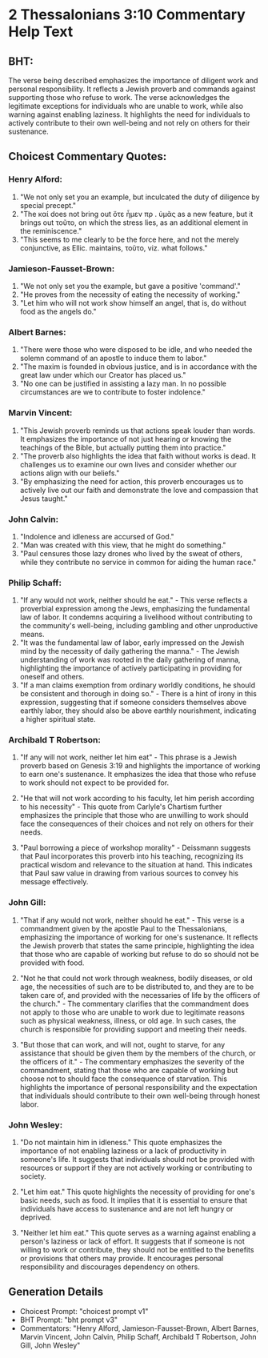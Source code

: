 # 2 Thessalonians 3:10 Commentary Help Text

## BHT:
The verse being described emphasizes the importance of diligent work and personal responsibility. It reflects a Jewish proverb and commands against supporting those who refuse to work. The verse acknowledges the legitimate exceptions for individuals who are unable to work, while also warning against enabling laziness. It highlights the need for individuals to actively contribute to their own well-being and not rely on others for their sustenance.

## Choicest Commentary Quotes:
### Henry Alford:
1. "We not only set you an example, but inculcated the duty of diligence by special precept."
2. "The καί does not bring out ὅτε ἦμεν πρ . ὑμᾶς as a new feature, but it brings out τοῦτο, on which the stress lies, as an additional element in the reminiscence."
3. "This seems to me clearly to be the force here, and not the merely conjunctive, as Ellic. maintains, τοῦτο, viz. what follows."

### Jamieson-Fausset-Brown:
1. "We not only set you the example, but gave a positive 'command'." 
2. "He proves from the necessity of eating the necessity of working." 
3. "Let him who will not work show himself an angel, that is, do without food as the angels do."

### Albert Barnes:
1. "There were those who were disposed to be idle, and who needed the solemn command of an apostle to induce them to labor."
2. "The maxim is founded in obvious justice, and is in accordance with the great law under which our Creator has placed us."
3. "No one can be justified in assisting a lazy man. In no possible circumstances are we to contribute to foster indolence."

### Marvin Vincent:
1. "This Jewish proverb reminds us that actions speak louder than words. It emphasizes the importance of not just hearing or knowing the teachings of the Bible, but actually putting them into practice."
2. "The proverb also highlights the idea that faith without works is dead. It challenges us to examine our own lives and consider whether our actions align with our beliefs."
3. "By emphasizing the need for action, this proverb encourages us to actively live out our faith and demonstrate the love and compassion that Jesus taught."

### John Calvin:
1. "Indolence and idleness are accursed of God."
2. "Man was created with this view, that he might do something."
3. "Paul censures those lazy drones who lived by the sweat of others, while they contribute no service in common for aiding the human race."

### Philip Schaff:
1. "If any would not work, neither should he eat." - This verse reflects a proverbial expression among the Jews, emphasizing the fundamental law of labor. It condemns acquiring a livelihood without contributing to the community's well-being, including gambling and other unproductive means.
2. "It was the fundamental law of labor, early impressed on the Jewish mind by the necessity of daily gathering the manna." - The Jewish understanding of work was rooted in the daily gathering of manna, highlighting the importance of actively participating in providing for oneself and others.
3. "If a man claims exemption from ordinary worldly conditions, he should be consistent and thorough in doing so." - There is a hint of irony in this expression, suggesting that if someone considers themselves above earthly labor, they should also be above earthly nourishment, indicating a higher spiritual state.

### Archibald T Robertson:
1. "If any will not work, neither let him eat" - This phrase is a Jewish proverb based on Genesis 3:19 and highlights the importance of working to earn one's sustenance. It emphasizes the idea that those who refuse to work should not expect to be provided for.

2. "He that will not work according to his faculty, let him perish according to his necessity" - This quote from Carlyle's Chartism further emphasizes the principle that those who are unwilling to work should face the consequences of their choices and not rely on others for their needs.

3. "Paul borrowing a piece of workshop morality" - Deissmann suggests that Paul incorporates this proverb into his teaching, recognizing its practical wisdom and relevance to the situation at hand. This indicates that Paul saw value in drawing from various sources to convey his message effectively.

### John Gill:
1. "That if any would not work, neither should he eat." - This verse is a commandment given by the apostle Paul to the Thessalonians, emphasizing the importance of working for one's sustenance. It reflects the Jewish proverb that states the same principle, highlighting the idea that those who are capable of working but refuse to do so should not be provided with food.

2. "Not he that could not work through weakness, bodily diseases, or old age, the necessities of such are to be distributed to, and they are to be taken care of, and provided with the necessaries of life by the officers of the church." - The commentary clarifies that the commandment does not apply to those who are unable to work due to legitimate reasons such as physical weakness, illness, or old age. In such cases, the church is responsible for providing support and meeting their needs.

3. "But those that can work, and will not, ought to starve, for any assistance that should be given them by the members of the church, or the officers of it." - The commentary emphasizes the severity of the commandment, stating that those who are capable of working but choose not to should face the consequence of starvation. This highlights the importance of personal responsibility and the expectation that individuals should contribute to their own well-being through honest labor.

### John Wesley:
1. "Do not maintain him in idleness." This quote emphasizes the importance of not enabling laziness or a lack of productivity in someone's life. It suggests that individuals should not be provided with resources or support if they are not actively working or contributing to society.

2. "Let him eat." This quote highlights the necessity of providing for one's basic needs, such as food. It implies that it is essential to ensure that individuals have access to sustenance and are not left hungry or deprived.

3. "Neither let him eat." This quote serves as a warning against enabling a person's laziness or lack of effort. It suggests that if someone is not willing to work or contribute, they should not be entitled to the benefits or provisions that others may provide. It encourages personal responsibility and discourages dependency on others.


## Generation Details
- Choicest Prompt: "choicest prompt v1"
- BHT Prompt: "bht prompt v3"
- Commentators: "Henry Alford, Jamieson-Fausset-Brown, Albert Barnes, Marvin Vincent, John Calvin, Philip Schaff, Archibald T Robertson, John Gill, John Wesley"
